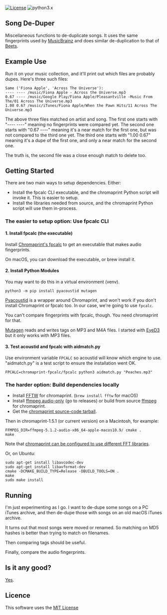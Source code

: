 [![License](https://img.shields.io/badge/license-MIT-blue.svg)](https://raw.githubusercontent.com/dblume/song-deduper/main/LICENSE.txt)
![python3.x](https://img.shields.io/badge/python-3.x-green.svg)

## Song De-Duper

Miscellaneous functions to de-duplicate songs. It uses the same fingerprints used by [MusicBrainz](https://musicbrainz.org/)
and does similar de-duplication to that of [Beets](https://beets.io/).

## Example Use

Run it on your music collection, and it'll print out which files are probably dupes. Here's three such files:

    Same ('Fiona Apple', 'Across The Universe'):
    ---- ---- /music/Fiona Apple - Across the Universe.mp3
    0.67 ---- /music/Google Play/Fiona Apple/Pleasantville -Music From The/01 Across The Universe.mp3
    1.00 0.67 /music/iTunes/Fiona Apple/When the Pawn Hits/11 Across The Universe.mp3

The above three files matched on artist and song. The first one starts with "---- ----" meaning no fingerprints were compared yet.
The second one starts with "0.67 ----" meaning it's a near match for the first one, but was not compared to the third one yet.
The third one starts with "1.00 0.67" meaning it's a dupe of the first one, and only a near match for the second one.

The truth is, the second file was a close enough match to delete too.

## Getting Started

There are two main ways to setup dependencies. Either:

- Install the fpcalc CLI executable, and the chromaprint Python script will invoke it. This is easier to setup.
- Install the libraries needed from source, and the chromaprint Python script will use them in-process.

### The easier to setup option: Use fpcalc CLI

#### 1. Install fpcalc (the executable)

Install [Chromaprint's fpcalc](https://acoustid.org/chromaprint) to get an executable
that makes audio fingerprints.

On macOS, you can download the executable, or brew install it.

#### 2. Install Python Modules

You may want to do this in a virtual environment (venv).

    python3 -m pip install pyacoustid mutagen

[Pyacoustid](https://github.com/beetbox/pyacoustid) is a wrapper around Chromaprint,
and won't work if you don't install Chromaprint or fpcalc too. In our case, we're going to use `fpcalc`.

You can't compare fingerprints with fpcalc, though. You need chromaprint for that.

[Mutagen](https://github.com/quodlibet/mutagen) reads and writes tags on MP3 and M4A
files. I started with [EyeD3](https://github.com/nicfit/eyeD3) but it only works with
MP3 files.

#### 3. Test acoustid and fpcalc with aidmatch.py

Use environment variable `FPCALC` so acoustid will know which engine to use.
"aidmatch.py" is a test script to ensure the installation went OK.

    FPCALC=chromaprint-fpcalc/fpcalc python3 aidmatch.py "Peaches.mp3"

### The harder option: Build dependencies locally

- Install [FFTW](https://www.fftw.org/download.html) for chromaprint. (`brew install fftw` for macOS)
- Install [ffmpeg audio-only](https://github.com/acoustid/ffmpeg-build) (go to releases) or build from source [ffmpeg](https://ffmpeg.org/download.html) for chromaprint.
- Get the [chromaprint source-code tarball](https://acoustid.org/chromaprint).

Then in chromaprint-1.5.1 (or current version) on a Macintosh, for example:

    FFMPEG_DIR=ffmpeg-5.1.2-audio-x86_64-apple-macos10.9/ cmake .
    make

Note that [chromaprint can be configured to use different FFT libraries](https://github.com/acoustid/chromaprint#fft-library).

Or, on Ubuntu:

    sudo apt-get install libavcodec-dev
    sudo apt-get install libavformat-dev
    cmake -DCMAKE_BUILD_TYPE=Release -DBUILD_TOOLS=ON .
    make
    sudo make install

## Running

I'm just experimenting as I go. I want to de-dupe some songs on a PC iTunes archive,
and then de-dupe those with songs on an old macOS iTunes archive.

It turns out that most songs were moved or renamed. So matching on MD5 hashes is
better than trying to match on filenames.

Then comparing tags should be useful.

Finally, compare the audio fingerprints.

## Is it any good?

[Yes](https://news.ycombinator.com/item?id=3067434).

## Licence

This software uses the [MIT License](https://raw.githubusercontent.com/dblume/song-deduper/main/LICENSE.txt)
